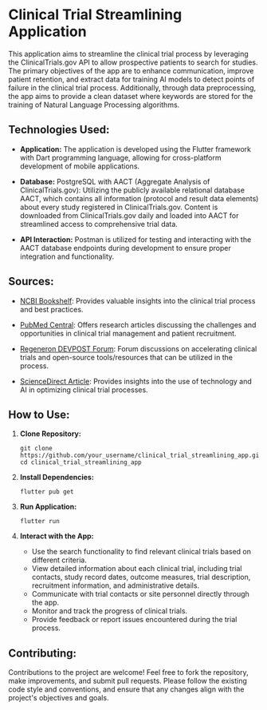 # Clinical Trial Streamlining Application

This application aims to streamline the clinical trial process by leveraging the ClinicalTrials.gov API to allow prospective patients to search for studies. The primary objectives of the app are to enhance communication, improve patient retention, and extract data for training AI models to detect points of failure in the clinical trial process.
Additionally, through data preprocessing, the app aims to provide a clean dataset where keywords are stored for the training of Natural Language Processing algorithms.
## Technologies Used:

- **Application:** The application is developed using the Flutter framework with Dart programming language, allowing for cross-platform development of mobile applications.

- **Database:** PostgreSQL with AACT (Aggregate Analysis of ClinicalTrials.gov): Utilizing the publicly available relational database AACT, which contains all information (protocol and result data elements) about every study registered in ClinicalTrials.gov. Content is downloaded from ClinicalTrials.gov daily and loaded into AACT for streamlined access to comprehensive trial data.

- **API Interaction:** Postman is utilized for testing and interacting with the AACT database endpoints during development to ensure proper integration and functionality.

## Sources:

- [NCBI Bookshelf](https://www.ncbi.nlm.nih.gov/books/NBK50888/): Provides valuable insights into the clinical trial process and best practices.

- [PubMed Central](https://www.ncbi.nlm.nih.gov/pmc/articles/PMC6092479/): Offers research articles discussing the challenges and opportunities in clinical trial management and patient recruitment.

- [Regeneron DEVPOST Forum](https://regeneron.devpost.com/forum_topics/38324-track-2-accelerating-clinical-trials-open-source-tools-and-resources): Forum discussions on accelerating clinical trials and open-source tools/resources that can be utilized in the process.

- [ScienceDirect Article](https://www.sciencedirect.com/science/article/pii/S2451865421001307): Provides insights into the use of technology and AI in optimizing clinical trial processes.

## How to Use:

1. **Clone Repository:**
   ```
   git clone https://github.com/your_username/clinical_trial_streamlining_app.git
   cd clinical_trial_streamlining_app
   ```

2. **Install Dependencies:**
   ```
   flutter pub get
   ```

3. **Run Application:**
   ```
   flutter run
   ```

4. **Interact with the App:**
    - Use the search functionality to find relevant clinical trials based on different criteria.
    - View detailed information about each clinical trial, including trial contacts, study record dates, outcome measures, trial description, recruitment information, and administrative details.
    - Communicate with trial contacts or site personnel directly through the app.
    - Monitor and track the progress of clinical trials.
    - Provide feedback or report issues encountered during the trial process.

## Contributing:

Contributions to the project are welcome! Feel free to fork the repository, make improvements, and submit pull requests. Please follow the existing code style and conventions, and ensure that any changes align with the project's objectives and goals.
